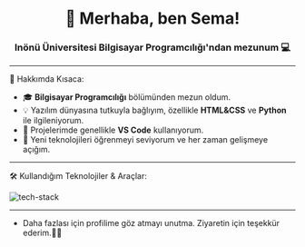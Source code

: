 <h1 align="center">👋 Merhaba, ben Sema!</h1>
<h3 align="center">Inönü Üniversitesi Bilgisayar Programcılığı'ndan mezunum 💻</h3>

---

🎯 Hakkımda Kısaca:
- 🎓 **Bilgisayar Programcılığı** bölümünden mezun oldum.  
- 💡 Yazılım dünyasına tutkuyla bağlıyım, özellikle **HTML&CSS** ve **Python** ile ilgileniyorum.  
- 🚀 Projelerimde genellikle **VS Code** kullanıyorum.  
- 🌱 Yeni teknolojileri öğrenmeyi seviyorum ve her zaman gelişmeye açığım.

---

🛠️ Kullandığım Teknolojiler & Araçlar:
<p>
   <img src="https://skillicons.dev/icons?i=html,css,git,github,vscode,python" alt="tech-stack" />


---

- Daha fazlası için profilime göz atmayı unutma. Ziyaretin için teşekkür ederim.👋✨

